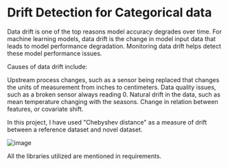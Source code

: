 # Drift Detection for Categorical data

Data drift is one of the top reasons model accuracy degrades over time. For machine learning models, data drift is the change in model input data that leads to model performance degradation. Monitoring data drift helps detect these model performance issues.

Causes of data drift include:

Upstream process changes, such as a sensor being replaced that changes the units of measurement from inches to centimeters.
Data quality issues, such as a broken sensor always reading 0.
Natural drift in the data, such as mean temperature changing with the seasons.
Change in relation between features, or covariate shift.

In this project, I have used "Chebyshev distance" as a measure of drift between a reference dataset and novel dataset.

![image](https://user-images.githubusercontent.com/68592826/149387737-cc339e0f-ef90-463a-b12c-cd5e52d2f2ac.png)

All the libraries utilized are mentioned in requirements.
